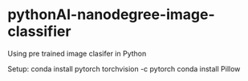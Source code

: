 # pythonAI-nanodegree-image-classifier
Using pre trained image clasifer in Python

Setup:
conda install pytorch torchvision -c pytorch
conda install Pillow
